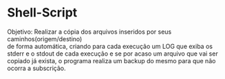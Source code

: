 # Shell-Script
Objetivo: Realizar a cópia dos arquivos inseridos por seus caminhos(origem/destino)  
de forma automática, criando para cada execução um LOG que exiba os stderr e o stdout
de cada execução e se por acaso um arquivo que vai ser copiado já exista, o programa
realiza um backup do mesmo para que não ocorra a subscrição.

